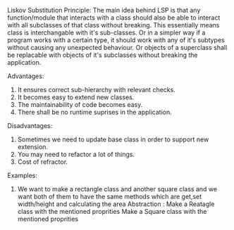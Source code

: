 Liskov Substitution Principle:
The main idea behind LSP is that any function/module that interacts with a class should also be able to interact with all subclasses of that class without breaking. This essentially means class is interchangable with it's sub-classes.
Or in a simpler way if a program works with a certain type, it should work with any of it's subtypes without causing any unexpected behaviour.
Or objects of a superclass shall be replacable with objects of it's subclasses without breaking the application.

Advantages:

1. It ensures correct sub-hierarchy with relevant checks.
2. It becomes easy to extend new classes.
3. The maintainability of code becomes easy.
4. There shall be no runtime suprises in the application.

Disadvantages:

1. Sometimes we need to update base class in order to support new extension.
2. You may need to refactor a lot of things.
3. Cost of refractor.

Examples:

1. We want to make a rectangle class and another square class and we want both of them to have the same methods which are get,set width/height and calculating the area
   Abstraction :
   Make a Reatagle class with the mentioned proprities
   Make a Square class with the mentioned proprities

